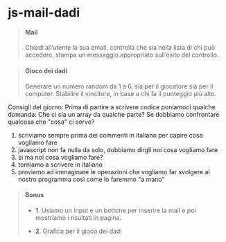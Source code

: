 # js-mail-dadi

>#### Mail
>Chiedi all’utente la sua email,
controlla che sia nella lista di chi può accedere,
stampa un messaggio appropriato sull’esito del controllo.

>#### Gioco dei dadi
>Generare un numero random da 1 a 6, sia per il giocatore sia per il computer.
Stabilire il vincitore, in base a chi fa il punteggio più alto.

Consigli del giorno:
Prima di partire a scrivere codice poniamoci qualche domanda:
Che ci sia un array da qualche parte?
Se dobbiamo confrontare qualcosa che "cosa" ci serve?
1. scriviamo sempre prima dei commenti in italiano per capire cosa vogliamo fare
2. javascript non fa nulla da solo, dobbiamo dirgli noi cosa vogliamo fare
3. si ma noi cosa vogliamo fare?
4. torniamo a scrivere in italiano
5. proviamo ad immaginare le operazioni che vogliamo far svolgere al nostro programma così come lo faremmo "a mano"
> #### Bonus
> - **1**. Usiamo un input e un bottone per inserire la mail e poi mostriamo i risultati in pagina.
>+ **2**.   Grafica per il gioco dei dadi

